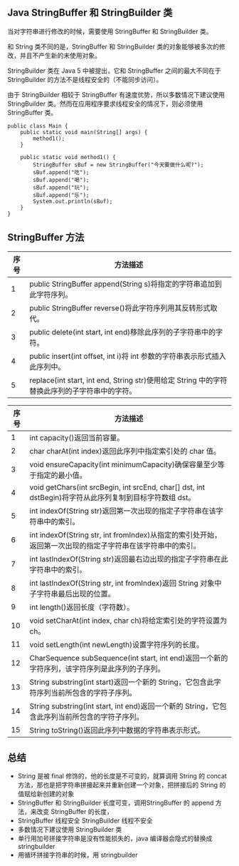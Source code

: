 ## Java StringBuffer 和 StringBuilder 类

当对字符串进行修改的时候，需要使用 StringBuffer 和 StringBuilder 类。

和 String 类不同的是，StringBuffer 和 StringBuilder 类的对象能够被多次的修改，并且不产生新的未使用对象。

StringBuilder 类在 Java 5 中被提出，它和 StringBuffer 之间的最大不同在于 StringBuilder 的方法不是线程安全的（不能同步访问）。

由于 StringBuilder 相较于 StringBuffer 有速度优势，所以多数情况下建议使用 StringBuilder 类。然而在应用程序要求线程安全的情况下，则必须使用 StringBuffer 类。

```
public class Main {
    public static void main(String[] args) {
        method1();
    }

    public static void method1() {
        StringBuffer sBuf = new StringBuffer("今天要做什么呢?");
        sBuf.append("吃");
        sBuf.append("喝");
        sBuf.append("玩");
        sBuf.append("乐");
        System.out.println(sBuf);
    }
}
```

## StringBuffer 方法

| 序号 | 方法描述                                                                                      |
| ---- | --------------------------------------------------------------------------------------------- |
| 1    | public StringBuffer append(String s)将指定的字符串追加到此字符序列。                          |
| 2    | public StringBuffer reverse()将此字符序列用其反转形式取代。                                   |
| 3    | public delete(int start, int end)移除此序列的子字符串中的字符。                               |
| 4    | public insert(int offset, int i)将 int 参数的字符串表示形式插入此序列中。                     |
| 5    | replace(int start, int end, String str)使用给定 String 中的字符替换此序列的子字符串中的字符。 |

| 序号 | 方法描述                                                                                                   |
| ---- | ---------------------------------------------------------------------------------------------------------- |
| 1    | int capacity()返回当前容量。                                                                               |
| 2    | char charAt(int index)返回此序列中指定索引处的 char 值。                                                   |
| 3    | void ensureCapacity(int minimumCapacity)确保容量至少等于指定的最小值。                                     |
| 4    | void getChars(int srcBegin, int srcEnd, char[] dst, int dstBegin)将字符从此序列复制到目标字符数组 dst。    |
| 5    | int indexOf(String str)返回第一次出现的指定子字符串在该字符串中的索引。                                    |
| 6    | int indexOf(String str, int fromIndex)从指定的索引处开始，返回第一次出现的指定子字符串在该字符串中的索引。 |
| 7    | int lastIndexOf(String str)返回最右边出现的指定子字符串在此字符串中的索引。                                |
| 8    | int lastIndexOf(String str, int fromIndex)返回 String 对象中子字符串最后出现的位置。                       |
| 9    | int length()返回长度（字符数）。                                                                           |
| 10   | void setCharAt(int index, char ch)将给定索引处的字符设置为 ch。                                            |
| 11   | void setLength(int newLength)设置字符序列的长度。                                                          |
| 12   | CharSequence subSequence(int start, int end)返回一个新的字符序列，该字符序列是此序列的子序列。             |
| 13   | String substring(int start)返回一个新的 String，它包含此字符序列当前所包含的字符子序列。                   |
| 14   | String substring(int start, int end)返回一个新的 String，它包含此序列当前所包含的字符子序列。              |
| 15   | String toString()返回此序列中数据的字符串表示形式。                                                        |

## 总结

- String 是被 final 修饰的，他的长度是不可变的，就算调用 String 的 concat 方法，那也是把字符串拼接起来并重新创建一个对象，把拼接后的 String 的值赋给新创建的对象
- StringBuffer 和 StringBuilder 长度可变，调用StringBuffer 的 append 方法，来改变 StringBuffer 的长度，
- StringBuffer 线程安全 StringBuilder 线程不安全
- 多数情况下建议使用 StringBuilder 类
- 单行用加号拼接字符串是没有性能损失的，java 编译器会隐式的替换成 stringbuilder
- 用循环拼接字符串的时候，用 stringbuilder
```
